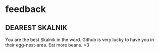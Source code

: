 feedback
========

## DEAREST SKALNIK

You are the best Skalnik in the word. Github is very lucky to have you in their egg-nest-area. Eat more beans. <3
